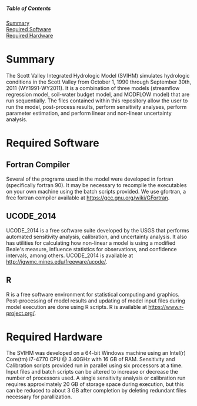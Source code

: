 ##### Table of Contents  
[Summary](#Summary)  
[Required Software](#Required-Software)  
[Required Hardware](#Required-Hardware)   
<a name="Summary"/>
<a name="Required-Software"/>
<a name="Required-Hardware"/>

# Summary
The Scott Valley Integrated Hydrologic Model (SVIHM) simulates hydrologic conditions in the Scott Valley from October 1, 1990 through September 30th, 2011 (WY1991-WY2011). It is a combination of three models (streamflow regression model, soil-water budget model, and MODFLOW model) that are run sequentially. The files contained within this repository allow the user to run the model, post-process results, perform sensitivity analyses, perform parameter estimation, and perform linear and non-linear uncertainty analysis.

# Required Software
## Fortran Compiler

Several of the programs used in the model were developed in fortran (specifically fortran 90). It may be necessary to recompile the executables on your own machine using the batch scripts provided. We use gfortran, a free fortran compiler available at <https://gcc.gnu.org/wiki/GFortran>.

## UCODE_2014
UCODE_2014 is a free software suite developed by the USGS that performs automated sensitivity analysis, calibration, and uncertainty analysis. It also has utilities for calculating how non-linear a model is using a modified Beale's measure, influence statistics for observations, and confidence intervals, among others. UCODE_2014 is available at <http://igwmc.mines.edu/freeware/ucode/>. 

## R
R is a free software environment for statistical computing and graphics. Post-processing of model results and updating of model input files during model execution are done using R scripts. R is available at <https://www.r-project.org/>.

# Required Hardware
The SVIHM was developed on a 64-bit Windows machine using an Intel(r) Core(tm) i7-4770 CPU @ 3.40GHz with 16 GB of RAM. Sensitivity and Calibration scripts provided run in parallel using six processors at a time. Input files and batch scripts can be altered to increase or decrease the number of processors used. A single sensitivity analysis or calibration run requires approximately 20 GB of storage space during execution, but this can be reduced to about 3 GB after completion by deleting redundant files necessary for parallization. 

# 

